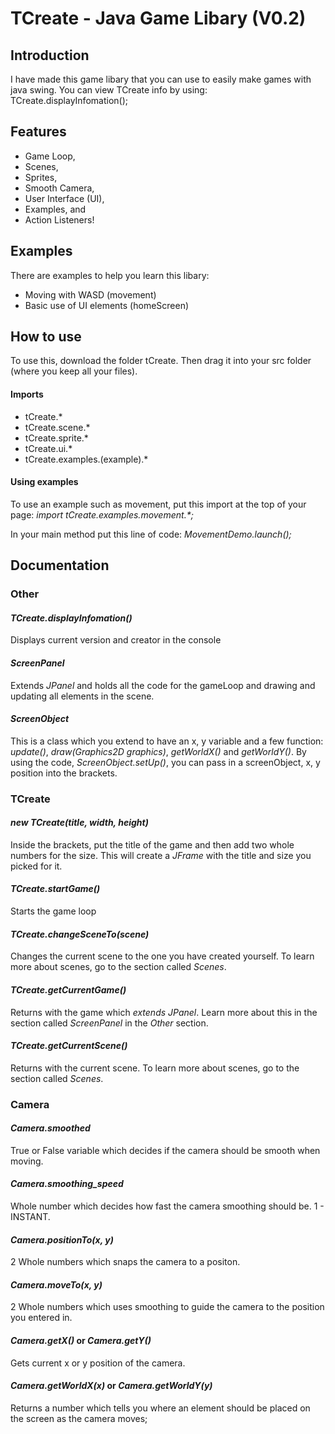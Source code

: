 # TCreate - Java Game Libary (V0.2)

<h2>Introduction</h2>
I have made this game libary that you can use to easily make games with java swing. You can view TCreate info by using: TCreate.displayInfomation();

<h2>Features</h2>
<ul>
  <li>Game Loop, </li>
  <li>Scenes, </li>
  <li>Sprites, </li>
  <li>Smooth Camera, </li>
  <li>User Interface (UI), </li>
  <li>Examples, and</li>
  <li>Action Listeners! </li>
</ul>

<h2>Examples</h2>
There are examples to help you learn this libary:
<ul>
  <li>Moving with WASD (movement)</li>
  <li>Basic use of UI elements (homeScreen)</li>
</ul>

<h2>How to use</h2>
To use this, download the folder tCreate. Then drag it into your src folder (where you keep all your files). 

<h4>Imports</h4>

<ul>
  <li>tCreate.*</li>
  <li>tCreate.scene.*</li>
  <li>tCreate.sprite.*</li>
  <li>tCreate.ui.*</li>
  <li>tCreate.examples.(example).*</li>
</ul>

<h4>Using examples</h4>

To use an example such as movement, put this import at the top of your page:
<i>import tCreate.examples.movement.*;</i>

In your main method put this line of code:
<i>MovementDemo.launch();</i>

<h2>Documentation</h2>

<h3>Other</h3>

<h4><i>TCreate.displayInfomation()</i></h4>
Displays current version and creator in the console

<h4><i>ScreenPanel</i></h4>
Extends <i>JPanel</i> and holds all the code for the gameLoop and drawing and updating all elements in the scene.

<h4><i>ScreenObject</i></h4>
This is a class which you extend to have an x, y variable and a few function: <i>update()</i>, <i>draw(Graphics2D graphics)</i>, <i>getWorldX()</i> and <i>getWorldY()</i>. By using the code, <i>ScreenObject.setUp()</i>, you can pass in a screenObject, x, y position into the brackets.

<h3>TCreate</h3>

<h4><i>new TCreate(title, width, height)</i></h4>
Inside the brackets, put the title of the game and then add two whole numbers for the size. This will create a <i>JFrame</i> with the title and size you picked for it. 

<h4><i>TCreate.startGame()</i></h4>
Starts the game loop

<h4><i>TCreate.changeSceneTo(scene)</i></h4>
Changes the current scene to the one you have created yourself. To learn more about scenes, go to the section called <i>Scenes</i>.

<h4><i>TCreate.getCurrentGame()</i></h4>
Returns with the game which <i>extends JPanel</i>. Learn more about this in the section called <i>ScreenPanel</i> in the <i>Other</i> section.

<h4><i>TCreate.getCurrentScene()</i></h4>
Returns with the current scene. To learn more about scenes, go to the section called <i>Scenes</i>.

<h3>Camera</h3>

<h4><i>Camera.smoothed</i></h4>
True or False variable which decides if the camera should be smooth when moving.

<h4><i>Camera.smoothing_speed</i></h4>
Whole number which decides how fast the camera smoothing should be. 1 - INSTANT.

<h4><i>Camera.positionTo(x, y)</i></h4>
2 Whole numbers which snaps the camera to a positon.

<h4><i>Camera.moveTo(x, y)</i></h4>
2 Whole numbers which uses smoothing to guide the camera to the position you entered in.

<h4><i>Camera.getX()</i> or <i>Camera.getY()</i></h4>
Gets current x or y position of the camera.

<h4><i>Camera.getWorldX(x)</i> or <i>Camera.getWorldY(y)</i></h4>
Returns a number which tells you where an element should be placed on the screen as the camera moves;



